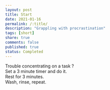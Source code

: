 ```yaml
---
layout: post
title: Start
date: 2021-01-16
permalink: /:title/
description: "Grappling with procrastination"
tags: [short]
share: true
comments: false
published: true
status: Completed
---
```


Trouble concentrating on a task ?  
Set a 3 minute timer and do it.  
Rest for 3 minutes.  
Wash, rinse, repeat.  

